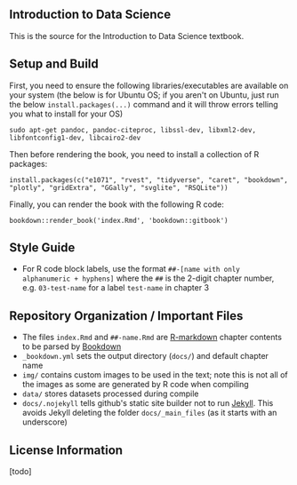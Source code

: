 ## Introduction to Data Science
This is the source for the Introduction to Data Science textbook.

## Setup and Build

First, you need to ensure the following libraries/executables are available on your system (the below is for Ubuntu OS; if you aren't on Ubuntu, just run the below `install.packages(...)` command and it will throw errors telling you what to install for your OS)

`
sudo apt-get pandoc, pandoc-citeproc, libssl-dev, libxml2-dev, libfontconfig1-dev, libcairo2-dev
`

Then before rendering the book, you need to install a collection of R packages:

`
install.packages(c("e1071", "rvest", "tidyverse", "caret", "bookdown", "plotly", "gridExtra", "GGally", "svglite", "RSQLite"))
`

Finally, you can render the book with the following R code:

`
bookdown::render_book('index.Rmd', 'bookdown::gitbook')
`

## Style Guide

- For R code block labels, use the format `##-[name with only alphanumeric + hyphens]` where the `##` is the 2-digit chapter number, e.g. `03-test-name` for a label `test-name` in chapter 3

## Repository Organization / Important Files
- The files `index.Rmd` and `##-name.Rmd` are [R-markdown](https://rmarkdown.rstudio.com/) chapter contents to be parsed by [Bookdown](https://bookdown.org/)
- `_bookdown.yml` sets the output directory (`docs/`) and default chapter name
- `img/` contains custom images to be used in the text; note this is not all of the images as some are generated by R code when compiling
- `data/` stores datasets processed during compile
- `docs/.nojekyll` tells github's static site builder not to run [Jekyll](https://jekyllrb.com/). This avoids Jekyll deleting the folder `docs/_main_files` (as it starts with an underscore)

## License Information

[todo]
